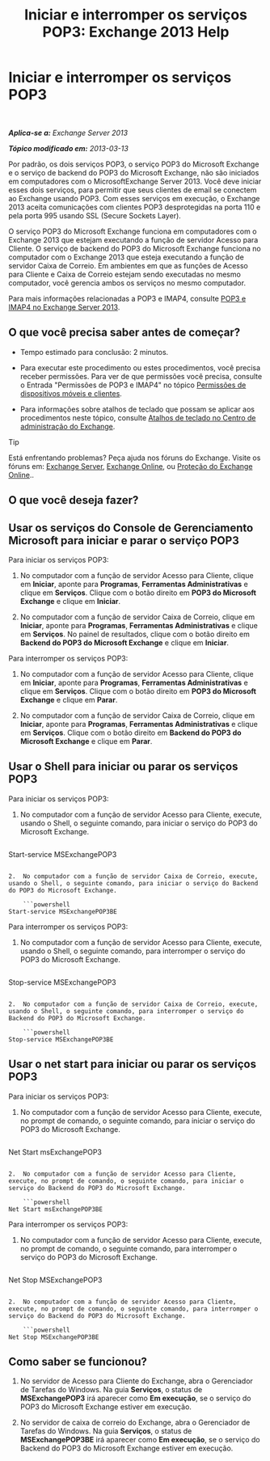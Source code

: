 ﻿---
title: 'Iniciar e interromper os serviços POP3: Exchange 2013 Help'
TOCTitle: Iniciar e interromper os serviços POP3
ms:assetid: 3d543921-d8c9-4d4b-99a1-82446b585ceb
ms:mtpsurl: https://technet.microsoft.com/pt-br/library/Aa997475(v=EXCHG.150)
ms:contentKeyID: 50485363
ms.date: 05/22/2018
mtps_version: v=EXCHG.150
ms.translationtype: MT
---

# Iniciar e interromper os serviços POP3

 

_**Aplica-se a:** Exchange Server 2013_

_**Tópico modificado em:** 2013-03-13_

Por padrão, os dois serviços POP3, o serviço POP3 do Microsoft Exchange e o serviço de backend do POP3 do Microsoft Exchange, não são iniciados em computadores com o MicrosoftExchange Server 2013. Você deve iniciar esses dois serviços, para permitir que seus clientes de email se conectem ao Exchange usando POP3. Com esses serviços em execução, o Exchange 2013 aceita comunicações com clientes POP3 desprotegidas na porta 110 e pela porta 995 usando SSL (Secure Sockets Layer).

O serviço POP3 do Microsoft Exchange funciona em computadores com o Exchange 2013 que estejam executando a função de servidor Acesso para Cliente. O serviço de backend do POP3 do Microsoft Exchange funciona no computador com o Exchange 2013 que esteja executando a função de servidor Caixa de Correio. Em ambientes em que as funções de Acesso para Cliente e Caixa de Correio estejam sendo executadas no mesmo computador, você gerencia ambos os serviços no mesmo computador.

Para mais informações relacionadas a POP3 e IMAP4, consulte [POP3 e IMAP4 no Exchange Server 2013](pop3-and-imap4-in-exchange-server-2013-exchange-2013-help.md).

## O que você precisa saber antes de começar?

  - Tempo estimado para conclusão: 2 minutos.

  - Para executar este procedimento ou estes procedimentos, você precisa receber permissões. Para ver de que permissões você precisa, consulte o Entrada "Permissões de POP3 e IMAP4" no tópico [Permissões de dispositivos móveis e clientes](clients-and-mobile-devices-permissions-exchange-2013-help.md).

  - Para informações sobre atalhos de teclado que possam se aplicar aos procedimentos neste tópico, consulte [Atalhos de teclado no Centro de administração do Exchange](keyboard-shortcuts-in-the-exchange-admin-center-exchange-online-protection-help.md).


> [!TIP]
> Está enfrentando problemas? Peça ajuda nos fóruns do Exchange. Visite os fóruns em: <A href="https://go.microsoft.com/fwlink/p/?linkid=60612">Exchange Server</A>, <A href="https://go.microsoft.com/fwlink/p/?linkid=267542">Exchange Online</A>, ou <A href="https://go.microsoft.com/fwlink/p/?linkid=285351">Proteção do Exchange Online</A>..



## O que você deseja fazer?

## Usar os serviços do Console de Gerenciamento Microsoft para iniciar e parar o serviço POP3

Para iniciar os serviços POP3:

1.  No computador com a função de servidor Acesso para Cliente, clique em **Iniciar**, aponte para **Programas**, **Ferramentas Administrativas** e clique em **Serviços**. Clique com o botão direito em **POP3 do Microsoft Exchange** e clique em **Iniciar**.

2.  No computador com a função de servidor Caixa de Correio, clique em **Iniciar**, aponte para **Programas**, **Ferramentas Administrativas** e clique em **Serviços**. No painel de resultados, clique com o botão direito em **Backend do POP3 do Microsoft Exchange** e clique em **Iniciar**.

Para interromper os serviços POP3:

1.  No computador com a função de servidor Acesso para Cliente, clique em **Iniciar**, aponte para **Programas**, **Ferramentas Administrativas** e clique em **Serviços**. Clique com o botão direito em **POP3 do Microsoft Exchange** e clique em **Parar**.

2.  No computador com a função de servidor Caixa de Correio, clique em **Iniciar**, aponte para **Programas**, **Ferramentas Administrativas** e clique em **Serviços**. Clique com o botão direito em **Backend do POP3 do Microsoft Exchange** e clique em **Parar**.

## Usar o Shell para iniciar ou parar os serviços POP3

Para iniciar os serviços POP3:

1.  No computador com a função de servidor Acesso para Cliente, execute, usando o Shell, o seguinte comando, para iniciar o serviço do POP3 do Microsoft Exchange.
    
    ```powershell
Start-service MSExchangePOP3
```

2.  No computador com a função de servidor Caixa de Correio, execute, usando o Shell, o seguinte comando, para iniciar o serviço do Backend do POP3 do Microsoft Exchange.
    
    ```powershell
Start-service MSExchangePOP3BE
```

Para interromper os serviços POP3:

1.  No computador com a função de servidor Acesso para Cliente, execute, usando o Shell, o seguinte comando, para interromper o serviço do POP3 do Microsoft Exchange.
    
    ```powershell
Stop-service MSExchangePOP3
```

2.  No computador com a função de servidor Caixa de Correio, execute, usando o Shell, o seguinte comando, para interromper o serviço do Backend do POP3 do Microsoft Exchange.
    
    ```powershell
Stop-service MSExchangePOP3BE
```

## Usar o net start para iniciar ou parar os serviços POP3

Para iniciar os serviços POP3:

1.  No computador com a função de servidor Acesso para Cliente, execute, no prompt de comando, o seguinte comando, para iniciar o serviço do POP3 do Microsoft Exchange.
    
    ```powershell
Net Start msExchangePOP3
```

2.  No computador com a função de servidor Acesso para Cliente, execute, no prompt de comando, o seguinte comando, para iniciar o serviço do Backend do POP3 do Microsoft Exchange.
    
    ```powershell
Net Start msExchangePOP3BE
```

Para interromper os serviços POP3:

1.  No computador com a função de servidor Acesso para Cliente, execute, no prompt de comando, o seguinte comando, para interromper o serviço do POP3 do Microsoft Exchange.
    
    ```powershell
Net Stop MSExchangePOP3
```

2.  No computador com a função de servidor Acesso para Cliente, execute, no prompt de comando, o seguinte comando, para interromper o serviço do Backend do POP3 do Microsoft Exchange.
    
    ```powershell
Net Stop MSExchangePOP3BE
```

## Como saber se funcionou?

1.  No servidor de Acesso para Cliente do Exchange, abra o Gerenciador de Tarefas do Windows. Na guia **Serviços**, o status de **MSExchangePOP3** irá aparecer como **Em execução**, se o serviço do POP3 do Microsoft Exchange estiver em execução.

2.  No servidor de caixa de correio do Exchange, abra o Gerenciador de Tarefas do Windows. Na guia **Serviços**, o status de **MSExchangePOP3BE** irá aparecer como **Em execução**, se o serviço do Backend do POP3 do Microsoft Exchange estiver em execução.

